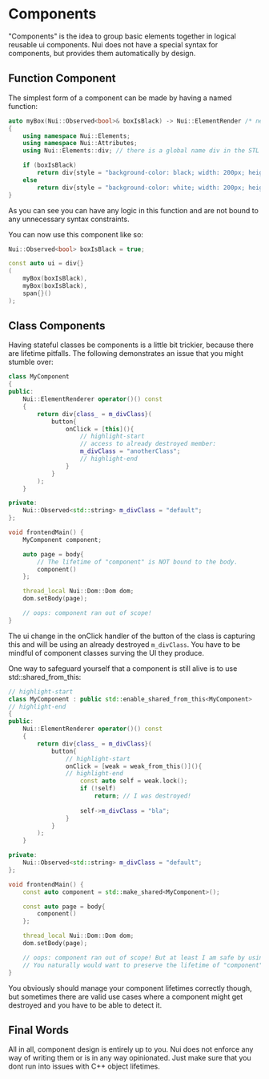 # Components

"Components" is the idea to group basic elements together in logical reusable ui components. 
Nui does not have a special syntax for components, but provides them automatically by design.


## Function Component
The simplest form of a component can be made by having a named function:
```cpp
auto myBox(Nui::Observed<bool>& boxIsBlack) -> Nui::ElementRender /* needed if you have multiple return statements */
{
    using namespace Nui::Elements;
    using namespace Nui::Attributes;
    using Nui::Elements::div; // there is a global name div in the STL :(

    if (boxIsBlack)
        return div{style = "background-color: black; width: 200px; height: 200px"}();
    else
        return div{style = "background-color: white; width: 200px; height: 200px"}();
}
```
As you can see you can have any logic in this function and are not bound to any unnecessary syntax constraints.

You can now use this component like so:
```cpp
Nui::Observed<bool> boxIsBlack = true;

const auto ui = div{}
(
    myBox(boxIsBlack),
    myBox(boxIsBlack),
    span{}()
);
```

## Class Components
Having stateful classes be components is a little bit trickier, because there are lifetime pitfalls.
The following demonstrates an issue that you might stumble over:
```cpp
class MyComponent
{
public:
    Nui::ElementRenderer operator()() const
    {
        return div{class_ = m_divClass}(
            button{
                onClick = [this](){
                    // highlight-start
                    // access to already destroyed member:
                    m_divClass = "anotherClass";
                    // highlight-end
                }
            }
        );
    }

private:
    Nui::Observed<std::string> m_divClass = "default";
};

void frontendMain() {
    MyComponent component;

    auto page = body{
        // The lifetime of "component" is NOT bound to the body.
        component()
    };

    thread_local Nui::Dom::Dom dom;
    dom.setBody(page);

    // oops: component ran out of scope!
}
```

The ui change in the onClick handler of the button of the class is capturing this and will
be using an already destroyed `m_divClass`. You have to be mindful of component classes surving the UI they produce.

One way to safeguard yourself that a component is still alive is to use std::shared_from_this:
```cpp
// highlight-start
class MyComponent : public std::enable_shared_from_this<MyComponent>
// highlight-end
{
public:
    Nui::ElementRenderer operator()() const
    {
        return div{class_ = m_divClass}(
            button{
                // highlight-start
                onClick = [weak = weak_from_this()](){
                // highlight-end
                    const auto self = weak.lock();
                    if (!self)
                        return; // I was destroyed!
                    
                    self->m_divClass = "bla";
                }
            }
        );
    }

private:
    Nui::Observed<std::string> m_divClass = "default";
};

void frontendMain() {
    const auto component = std::make_shared<MyComponent>();

    const auto page = body{
        component()
    };

    thread_local Nui::Dom::Dom dom;
    dom.setBody(page);

    // oops: component ran out of scope! But at least I am safe by using a weak_ptr
    // You naturally would want to preserve the lifetime of "component" by lifting it out of "frontendMain()"
}
```
You obviously should manage your component lifetimes correctly though, but sometimes there are valid use cases where a component
might get destroyed and you have to be able to detect it.

## Final Words
All in all, component design is entirely up to you. Nui does not enforce any way of writing them or is in any way opinionated.
Just make sure that you dont run into issues with C++ object lifetimes.